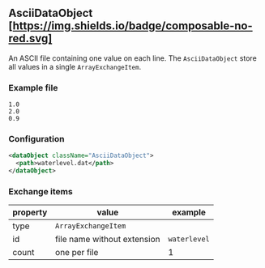 ## AsciiDataObject [https://img.shields.io/badge/composable-no-red.svg]

An ASCII file containing one value on each line. The `AsciiDataObject` store all values in a single `ArrayExchangeItem`.

### Example file

```
1.0
2.0
0.9
```

### Configuration

```xml
<dataObject className="AsciiDataObject">
  <path>waterlevel.dat</path>
</dataObject>
```

### Exchange items

| property | value                         | example  |
| -------- | ----------------------------- | -------- |
| type     | `ArrayExchangeItem`           |          |
| id       | file name without extension   | `waterlevel` |
| count    | one per file                  | 1        |



